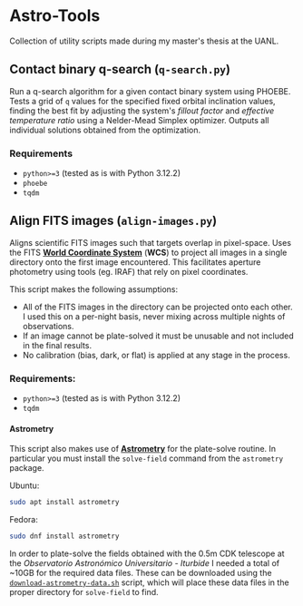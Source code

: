 # Astro-Tools
Collection of utility scripts made during my master's thesis at the UANL.

## Contact binary q-search (`q-search.py`)

Run a q-search algorithm for a given contact binary system using PHOEBE. Tests a grid of `q` values for the specified fixed orbital inclination values, finding the best fit by adjusting the system's *fillout factor* and *effective temperature ratio* using a Nelder-Mead Simplex optimizer. Outputs all individual solutions obtained from the optimization.

### Requirements

* `python>=3` (tested as is with Python 3.12.2)
* `phoebe`
* `tqdm`

## Align FITS images (`align-images.py`)

Aligns scientific FITS images such that targets overlap in pixel-space. Uses the FITS [**World Coordinate System**](https://www.atnf.csiro.au/computing/software/wcs/) (**WCS**) to project all images in a single directory onto the first image encountered. This facilitates aperture photometry using tools (eg. IRAF) that rely on pixel coordinates.

This script makes the following assumptions:
* All of the FITS images in the directory can be projected onto each other. I used this on a per-night basis, never mixing across multiple nights of observations.
* If an image cannot be plate-solved it must be unusable and not included in the final results.
* No calibration (bias, dark, or flat) is applied at any stage in the process.

### Requirements:

* `python>=3` (tested as is with Python 3.12.2)
* `tqdm`

#### Astrometry
This script also makes use of [**Astrometry**](https://nova.astrometry.net) for the plate-solve routine. In particular you must install the `solve-field` command from the `astrometry` package.

Ubuntu:
```sh
sudo apt install astrometry
```

Fedora:
```sh
sudo dnf install astrometry
```

In order to plate-solve the fields obtained with the 0.5m CDK telescope at the *Observatorio Astronómico Universitario - Iturbide* I needed a total of ~10GB for the required data files. These can be downloaded using the [`download-astrometry-data.sh`](https://github.com/KnightIV/Observation-Tools/blob/main/bash-scripts/download-astrometry-data.sh) script, which will place these data files in the proper directory for `solve-field` to find.
